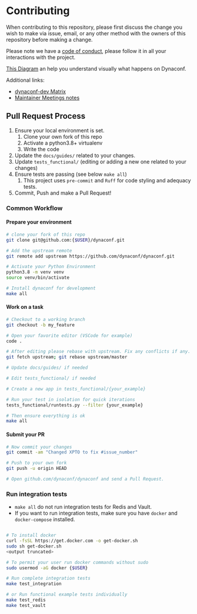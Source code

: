 # Contributing

When contributing to this repository, please first discuss the change you wish to make via issue,
email, or any other method with the owners of this repository before making a change.

Please note we have a [code of conduct](code-of-conduct.md), please follow it in all your interactions with the project.

[This Diagram](https://viewer.diagrams.net/?highlight=0000ff&edit=_blank&layers=1&nav=1&title=Dynaconf#Uhttps%3A%2F%2Fdrive.google.com%2Fuc%3Fid%3D11krXcDr67FGci_f36FZO-hiL08z4FuL9%26export%3Ddownload)
an help you understand visually what happens on Dynaconf.

Additional links:

- [dynaconf-dev Matrix](https://app.element.io/#/room/#dynaconf_dev:gitter.im)
- [Maintainer Meetings notes](https://hackmd.io/NJggYilJQ1uvA0wsHIoHmw?view)

## Pull Request Process

1. Ensure your local environment is set.
    1. Clone your own fork of this repo
    2. Activate a python3.8+ virtualenv
    3. Write the code
2. Update the `docs/guides/` related to your changes.
3. Update `tests_functional/` (editing or adding a new one related to your changes)
4. Ensure tests are passing (see below `make all`)
    1. This project uses `pre-commit` and `Ruff` for code styling and adequacy tests.
5. Commit, Push and make a Pull Request!


### Common Workflow


#### Prepare your environment

```bash
# clone your fork of this repo
git clone git@github.com:{$USER}/dynaconf.git

# Add the upstream remote
git remote add upstream https://github.com/dynaconf/dynaconf.git

# Activate your Python Environment
python3.8 -m venv venv
source venv/bin/activate

# Install dynaconf for development
make all

```

#### Work on a task

```bash
# Checkout to a working branch
git checkout -b my_feature

# Open your favorite editor (VSCode for example)
code .

# After editing please rebase with upstream. Fix any conflicts if any.
git fetch upstream; git rebase upstream/master

# Update docs/guides/ if needed

# Edit tests_functional/ if needed

# Create a new app in tests_functional/{your_example}

# Run your test in isolation for quick iterations
tests_functional/runtests.py --filter {your_example}

# Then ensure everything is ok
make all
```

#### Submit your PR

```bash
# Now commit your changes
git commit -am "Changed XPTO to fix #issue_number"

# Push to your own fork
git push -u origin HEAD

# Open github.com/dynaconf/dynaconf and send a Pull Request.
```

### Run integration tests

* `make all` do not run integration tests for Redis and Vault.
* If you want to run integration tests, make sure you have `docker` and `docker-compose`
installed.

```bash

# To install docker
curl -fsSL https://get.docker.com -o get-docker.sh
sudo sh get-docker.sh
<output truncated>

# To permit your user run docker commands without sudo
sudo usermod -aG docker {$USER}

# Run complete integration tests
make test_integration

# or Run functional example tests individually
make test_redis
make test_vault
```

